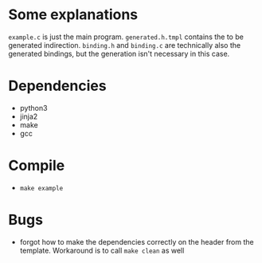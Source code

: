 # Some explanations  

`example.c` is just the main program. `generated.h.tmpl` contains the to be generated indirection.
`binding.h` and `binding.c` are technically also the generated bindings, but the generation isn't necessary in this case.  

# Dependencies  

* python3
* jinja2
* make
* gcc

# Compile  

* `make example`

# Bugs  

* forgot how to make the dependencies correctly on the header from the template. Workaround is to call `make clean` as well
